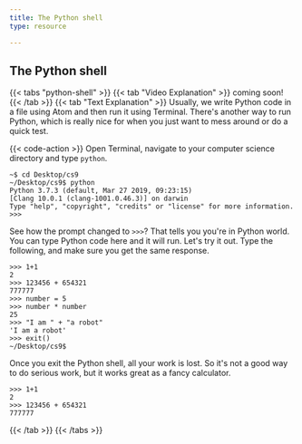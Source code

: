 ```yaml
---
title: The Python shell
type: resource

---
```

## The Python shell

{{< tabs "python-shell" >}}
{{< tab "Video Explanation" >}}
coming soon!
{{< /tab >}}
{{< tab "Text Explanation" >}}
Usually, we write Python code in a file using Atom and then run it using Terminal. There's another way to run 
Python, which is really nice for when you just want to mess around or do a quick test.

{{< code-action >}} Open Terminal, navigate
to your computer science directory and type `python`.

```shell
~$ cd Desktop/cs9
~/Desktop/cs9$ python
Python 3.7.3 (default, Mar 27 2019, 09:23:15)
[Clang 10.0.1 (clang-1001.0.46.3)] on darwin
Type "help", "copyright", "credits" or "license" for more information.
>>>
```

See how the prompt changed to `>>>`? That tells you you're in Python world. You can type Python code here and
it will run. Let's try it out. Type the following, and make sure you get the same response.

```shell
>>> 1+1
2
>>> 123456 + 654321
777777
>>> number = 5
>>> number * number
25
>>> "I am " + "a robot"
'I am a robot'
>>> exit()
~/Desktop/cs9$
```

Once you exit the Python shell, all your work is lost. So it's not a good way to do serious work, but it
works great as a fancy calculator.

```shell
>>> 1+1
2
>>> 123456 + 654321
777777
```
{{< /tab >}}
{{< /tabs >}}

